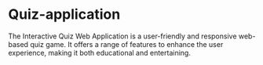 # Quiz-application
The Interactive Quiz Web Application is a user-friendly and responsive web-based quiz game. It offers a range of features to enhance the user experience, making it both educational and entertaining.
